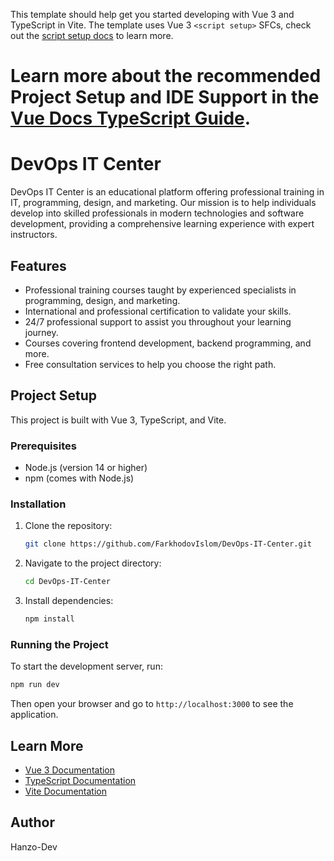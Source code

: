 This template should help get you started developing with Vue 3 and TypeScript in Vite. The template uses Vue 3 `<script setup>` SFCs, check out the [script setup docs](https://v3.vuejs.org/api/sfc-script-setup.html#sfc-script-setup) to learn more.

Learn more about the recommended Project Setup and IDE Support in the [Vue Docs TypeScript Guide](https://vuejs.org/guide/typescript/overview.html#project-setup).
=======
# DevOps IT Center

DevOps IT Center is an educational platform offering professional training in IT, programming, design, and marketing. Our mission is to help individuals develop into skilled professionals in modern technologies and software development, providing a comprehensive learning experience with expert instructors.

## Features

- Professional training courses taught by experienced specialists in programming, design, and marketing.
- International and professional certification to validate your skills.
- 24/7 professional support to assist you throughout your learning journey.
- Courses covering frontend development, backend programming, and more.
- Free consultation services to help you choose the right path.

## Project Setup

This project is built with Vue 3, TypeScript, and Vite.

### Prerequisites

- Node.js (version 14 or higher)
- npm (comes with Node.js)

### Installation

1. Clone the repository:
   ```bash
   git clone https://github.com/FarkhodovIslom/DevOps-IT-Center.git
   ```
2. Navigate to the project directory:
   ```bash
   cd DevOps-IT-Center
   ```
3. Install dependencies:
   ```bash
   npm install
   ```

### Running the Project

To start the development server, run:

```bash
npm run dev
```

Then open your browser and go to `http://localhost:3000` to see the application.

## Learn More

- [Vue 3 Documentation](https://vuejs.org/)
- [TypeScript Documentation](https://www.typescriptlang.org/)
- [Vite Documentation](https://vitejs.dev/)

## Author

Hanzo-Dev
